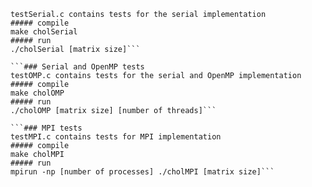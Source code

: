 ```### Serial tests
testSerial.c contains tests for the serial implementation 
##### compile
make cholSerial
##### run
./cholSerial [matrix size]```

```### Serial and OpenMP tests
testOMP.c contains tests for the serial and OpenMP implementation
##### compile
make cholOMP
##### run
./cholOMP [matrix size] [number of threads]```

```### MPI tests
testMPI.c contains tests for MPI implementation
##### compile 
make cholMPI
##### run
mpirun -np [number of processes] ./cholMPI [matrix size]```

